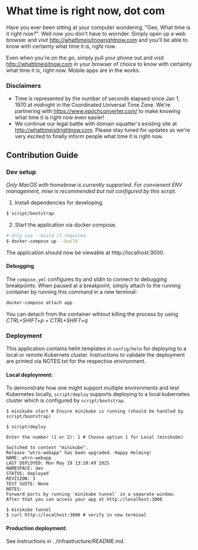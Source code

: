 # What time is right now, dot com

Have you ever been sitting at your computer wondering, "Gee, What time is it right now?". Well now you don't have to wornder. Simply open up a web browser and visit http://whattimeisitnowrightnow.com and you'll be able to know with certainty what time it is, right now.

Even when you're on the go, simply pull your phone out and visit http://whattimeisitnow.com in your browser of choice to know with certainty what time it is, right now. Mobile apps are in the works.

### Disclaimers
 * Time is represented by the number of seconds elapsed since Jan 1, 1970 at midnight in the Coordinated Universal Time Zone. We're partnering with https://www.epochconverter.com/ to make knowing what time it is right now even easier!
 * We continue our legal battle with domain squatter's existing site at http://whattimeisitrightnow.com. Please stay tuned for updates as we're very excited to finally inform people what time it is right now.

## Contribution Guide

### Dev setup

_Only MacOS with homebrew is currently supported. For convienent ENV management, mise is recommended but not configured by this script._

1. Install dependencies for developing.

```bash
$ script/bootstrap
```

2. Start the application via docker compose.

```bash
# Only use --build if required.
$ docker-compose up --build
```

The application should now be viewable at http://localhost:3000.

#### Debugging

The `compose.yml` configures tty and stdin to connect to debugging breakpoints. When paused at a breakpoint, simply attach to the running container by running this command in a new terminal:

```bash
docker-compose attach app
```

You can detach from the container wihtout killing the process by using _CTRL+SHIFT+p + CTRL+SHIFT+q_

### Deployment

This application contains helm templates in `config/helm` for deploying to a local or remote Kubernets cluster. Instructions to validate the deployment are printed via NOTES.txt for the respective environment.

#### Local deployment:

To demonstrate how one might support multiple environments and test Kubernetes locally, `script/deploy` supports deploying to a local kubernetes cluster which is configured by `script/bootstrap`.

```
$ minikube start # Ensure minikube is running (should be handled by script/bootstrap)

$ script/deploy

Enter the number (1 or 2): 1 # Choose option 1 for Local (minikube)

Switched to context "minikube".
Release "wtrn-webapp" has been upgraded. Happy Helming!
NAME: wtrn-webapp
LAST DEPLOYED: Mon May 19 13:20:49 2025
NAMESPACE: dev
STATUS: deployed
REVISION: 3
TEST SUITE: None
NOTES:
Forward ports by running `minikube tunnel` in a separate window.
After that you can access your app at http://localhost:3000

$ minikube tunnel
$ curl http://localhost:3000 # verify in new terminal
```

#### Production deployment:

See instructions in ../infrastructure/README.md.
